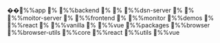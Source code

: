 ��% %a p p   %    % %b a c k e n d   %    %    % %d s n - s e r v e r   %    %    % %m o i t o r - s e r v e r   %    % %f r o n t e n d   %            % %m o n i t o r   % %d e m o s   %    % %r e a c t   %    % %v a n i l l a   %    % %v u e   % %p a c k a g e s           % %b r o w s e r           % %b r o w s e r - u t i l s           % %c o r e           % %r e a c t           % %u t i l s           % %v u e   